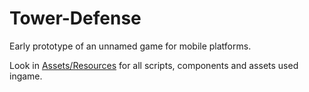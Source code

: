 # Tower-Defense
Early prototype of an unnamed game for mobile platforms.

Look in [Assets/Resources](https://github.com/JohanLoka/Tower-Defense/tree/master/Tower%20Defense/Assets/Resources) for all scripts, components and assets used ingame.

